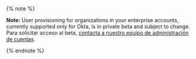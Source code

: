 {% note %}

**Note:** User provisioning for organizations in your enterprise accounts, currently supported only for Okta, is in private beta and subject to change. Para solicitar acceso al beta, [contacta a nuestro equipo de administración de cuentas](https://enterprise.github.com/contact).

{% endnote %}

